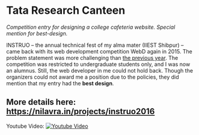 # Tata Research Canteen
_Competition entry for designing a college cafeteria website. Special mention for best-design._

INSTRUO – the annual technical fest of my alma mater (IIEST Shibpur) – came back with its web development competition WebD again in 2015. The problem statement was more challenging than [the previous year](https://nilavra.in/projects/instruo2015). The competition was restricted to undergraduate students only, and I was now an alumnus. Still, the web developer in me could not hold back. Though the organizers could not award me a position due to the policies, they did mention that my entry had the **best design**.

## More details here: https://nilavra.in/projects/instruo2016

Youtube Video:
[![Youtube Video](https://img.youtube.com/vi/CfuQ14XTtwg/0.jpg)](https://www.youtube.com/watch?v=CfuQ14XTtwg)



